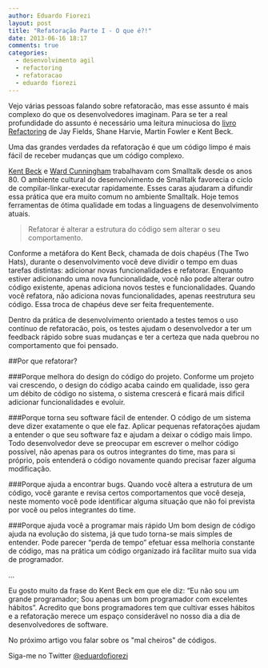 ```yaml
---
author: Eduardo Fiorezi
layout: post
title: "Refatoração Parte I - O que é?!"
date: 2013-06-16 18:17
comments: true
categories:
  - desenvolvimento agil
  - refactoring
  - refatoracao
  - eduardo fiorezi
---
```


Vejo várias pessoas falando sobre refatoracão, mas esse assunto é mais complexo do que os desenvolvedores imaginam. Para se ter a real profundidade do assunto é necessário uma leitura minuciosa do [livro Refactoring](http://www.amazon.com/Refactoring-Ruby-Edition-Jay-Fields/dp/0321603508) de Jay Fields, Shane Harvie, Martin Fowler e Kent Beck.

Uma das grandes verdades da refatoração é que um código limpo é mais fácil de receber mudanças que um código complexo.


<!--more-->

[Kent Beck](http://en.wikipedia.org/wiki/Kent_Beck) e [Ward Cunningham](http://en.wikipedia.org/wiki/Ward_Cunningham) trabalhavam com Smalltalk desde os anos 80. O ambiente  cultural do desenvolvimento de Smalltalk favorecia o ciclo de compilar-linkar-executar rapidamente. Esses caras ajudaram a difundir essa prática que era muito comum no ambiente Smalltalk. Hoje temos ferramentas de ótima qualidade em todas a linguagens de desenvolvimento atuais.

> Refatorar é alterar a estrutura do código sem alterar o seu comportamento.

Conforme a metáfora do Kent Beck, chamada de dois chapéus (The Two Hats), durante o desenvolvimento você deve dividir o tempo em duas tarefas distintas: adicionar novas funcionalidades e refatorar. Enquanto estiver adicionando uma nova funcionalidade, você não pode alterar outro código existente, apenas adiciona novos testes e funcionalidades. Quando você refatora, não adiciona novas funcionalidades, apenas reestrutura seu código. Essa troca de chapéus deve ser feita frequentemente.

Dentro da prática de desenvolvimento orientado a testes temos o uso contínuo de refatoracão, pois, os testes ajudam o desenvolvedor a ter um feedback rápido sobre suas mudanças e ter a certeza que nada quebrou no comportamento que foi pensado.

##Por que refatorar?

###Porque melhora do design do código do projeto.
Conforme um projeto vai crescendo, o design do código acaba caindo em qualidade, isso gera um débito de código no sistema, o sistema crescerá e ficará mais dificil adicionar funcionalidades e evoluir.

###Porque torna seu software fácil de entender.
O código de um sistema deve dizer exatamente o que ele faz. Aplicar pequenas refatorações ajudam a entender o que seu software faz e ajudam a deixar o código mais limpo. Todo desenvolvedor deve se preocupar em escrever o melhor código possível, não apenas para os outros integrantes do time, mas para si próprio, pois entenderá o código novamente quando precisar fazer alguma modificação.

###Porque ajuda a encontrar bugs.
Quando você altera a estrutura de um código, você garante e revisa certos comportamentos que você deseja, neste momento você pode identificar alguma situação que não foi prevista por você ou pelos integrantes do time.

###Porque ajuda você a programar mais rápido
Um bom design de código ajuda na evolução do sistema, já que tudo torna-se mais simples de entender. Pode parecer “perda de tempo” efetuar essa melhoria constante de código, mas na prática um código organizado irá facilitar muito sua vida de programador.

...

Eu gosto muito da frase do Kent Beck em que ele diz: “Eu não sou um grande programador; Sou apenas um bom programador com excelentes hábitos”. Acredito que bons programadores tem que cultivar esses hábitos e a refatoração merece um espaço considerável no nosso dia a dia de desenvolvedores de software.

No próximo artigo vou falar sobre os "mal cheiros" de códigos.

Siga-me no Twitter [@eduardofiorezi](http://twitter.com/eduardofiorezi)

